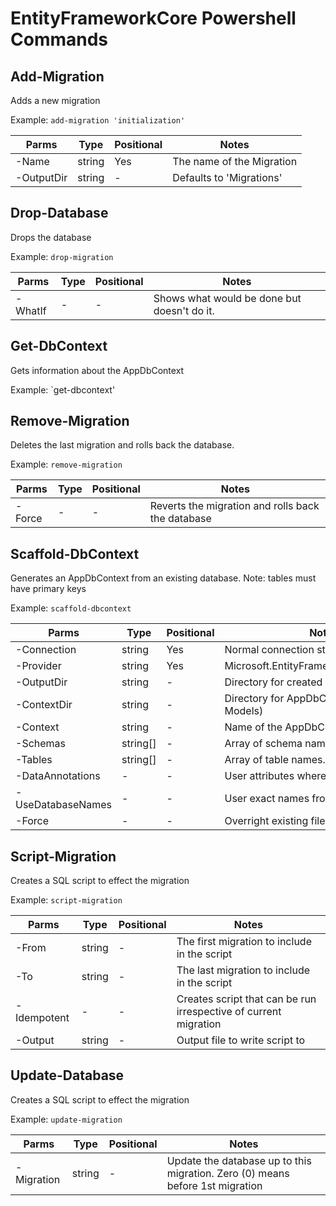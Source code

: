 # EntityFrameworkCore Powershell Commands

## Add-Migration

Adds a new migration

Example: `add-migration 'initialization'`

| Parms | Type | Positional | Notes |
| ----- | ---- | ---------- | ----- |
| -Name | string | Yes | The name of the Migration |
| -OutputDir | string | - | Defaults to 'Migrations' |

## Drop-Database

Drops the database

Example: `drop-migration`

| Parms | Type | Positional | Notes |
| ----- | ---- | ---------- | ----- |
| -WhatIf | - | - | Shows what would be done but doesn't do it. |

## Get-DbContext

Gets information about the AppDbContext

Example: `get-dbcontext'

## Remove-Migration

Deletes the last migration and rolls back the database.

Example: `remove-migration`

| Parms | Type | Positional | Notes |
| ----- | ---- | ---------- | ----- |
| -Force | - | - | Reverts the migration and rolls back the database |

## Scaffold-DbContext

Generates an AppDbContext from an existing database. Note: tables must have primary keys

Example: `scaffold-dbcontext`

| Parms | Type | Positional | Notes |
| ----- | ---- | ---------- | ----- |
| -Connection | string | Yes | Normal connection string |
| -Provider | string | Yes | Microsoft.EntityFrameworkCore.SqlServer |
| -OutputDir | string | - | Directory for created classes (i.e. Models) |
| -ContextDir | string | - | Directory for AppDbContext file (i.e. Models) |
| -Context | string | - | Name of the AppDbContext class |
| -Schemas | string[] | - | Array of schema names. Defaults to all. |
| -Tables | string[] | - | Array of table names. Defaults to all |
| -DataAnnotations | - | - | User attributes where possible |
| -UseDatabaseNames | - | - | User exact names from database tables |
| -Force | - | - | Overright existing files |

## Script-Migration

Creates a SQL script to effect the migration

Example: `script-migration`

| Parms | Type | Positional | Notes |
| ----- | ---- | ---------- | ----- |
| -From | string | - | The first migration to include in the script |
| -To | string | - | The last migration to include in the script |
| -Idempotent | - | - | Creates script that can be run irrespective of current migration |
| -Output | string | - | Output file to write script to |

## Update-Database

Creates a SQL script to effect the migration

Example: `update-migration`

| Parms | Type | Positional | Notes |
| ----- | ---- | ---------- | ----- |
| -Migration | string | - | Update the database up to this migration. Zero (0) means before 1st migration |
